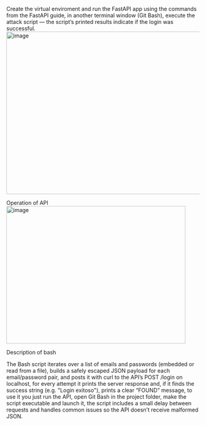 Create the virtual enviroment and run the FastAPI app using the commands from the FastAPI guide, in another terminal window (Git Bash),
execute the attack script — the script’s printed results indicate if the login was successful.
<img width="846" height="424" alt="image" src="https://github.com/user-attachments/assets/201aa484-82d3-490a-ba4a-78e1c52a7359" />

Operation of API
<img width="467" height="359" alt="image" src="https://github.com/user-attachments/assets/c8f56481-2591-4245-8d42-7f62afe9501f" />

Description of bash

The Bash script iterates over a list of emails and passwords (embedded or read from a file), builds a safely escaped JSON payload for each email/password pair, and posts it with curl to the API’s POST /login on localhost, for every attempt it prints the server response and, if it finds the success string (e.g. "Login exitoso"), prints a clear “FOUND” message, to use it you just run the API, open Git Bash in the project folder, make the script executable and launch it, the script includes a small delay between requests and handles common issues so the API doesn’t receive malformed JSON.
